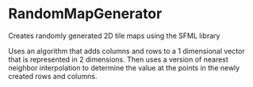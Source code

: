 # RandomMapGenerator
Creates randomly generated 2D tile maps using the SFML library





Uses an algorithm that adds columns and rows to a 1 dimensional vector that is represented in 2 dimensions. 
Then uses a version of nearest neighbor interpolation to determine the value at the points in the newly created rows and columns.
